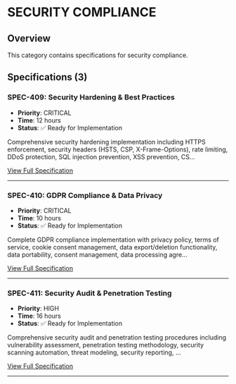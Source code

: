 # SECURITY COMPLIANCE

## Overview

This category contains specifications for security compliance.

## Specifications (3)

### SPEC-409: Security Hardening & Best Practices
- **Priority**: CRITICAL
- **Time**: 12 hours
- **Status**: ✅ Ready for Implementation

Comprehensive security hardening implementation including HTTPS enforcement, security headers (HSTS, CSP, X-Frame-Options), rate limiting, DDoS protection, SQL injection prevention, XSS prevention, CS...

[View Full Specification](./SPEC-409-security-hardening-and-best-practices.md)

---

### SPEC-410: GDPR Compliance & Data Privacy
- **Priority**: CRITICAL
- **Time**: 10 hours
- **Status**: ✅ Ready for Implementation

Complete GDPR compliance implementation with privacy policy, terms of service, cookie consent management, data export/deletion functionality, data portability, consent management, data processing agre...

[View Full Specification](./SPEC-410-gdpr-compliance-and-data-privacy.md)

---

### SPEC-411: Security Audit & Penetration Testing
- **Priority**: HIGH
- **Time**: 16 hours
- **Status**: ✅ Ready for Implementation

Comprehensive security audit and penetration testing procedures including vulnerability assessment, penetration testing methodology, security scanning automation, threat modeling, security reporting, ...

[View Full Specification](./SPEC-411-security-audit-and-penetration-testing.md)

---

